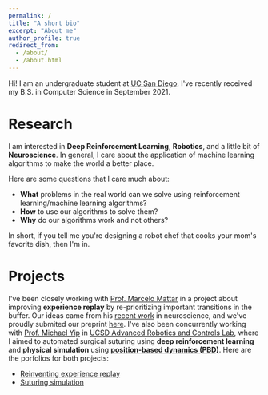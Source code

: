 ```yaml
---
permalink: /
title: "A short bio"
excerpt: "About me"
author_profile: true
redirect_from:
  - /about/
  - /about.html
---
```


Hi! I am an undergraduate student at [UC San Diego](https://ucsd.edu/). I've recently received my B.S. in Computer Science in September 2021.

# Research

I am interested in **Deep Reinforcement Learning**, **Robotics**, and a little bit of **Neuroscience**. In general, I care about the application of machine learning algorithms to make the world a better place.

Here are some questions that I care much about:

- **What** problems in the real world can we solve using reinforcement learning/machine learning algorithms?
- **How** to use our algorithms to solve them?
- **Why** do our algorithms work and not others?

In short, if you tell me you're designing a robot chef that cooks your mom's favorite dish, then I'm in.

# Projects

I've been closely working with [Prof. Marcelo Mattar](https://mattarlab.ucsd.edu/) in a project about improving **experience replay** by re-prioritizing important transitions in the buffer. Our ideas came from his [recent work](https://www.nature.com/articles/s41593-018-0232-z) in neuroscience, and we've proudly submited our preprint [here](). I've also been concurrently working with [Prof. Michael Yip](https://yip.eng.ucsd.edu/) in [UCSD Advanced Robotics and Controls Lab](https://www.ucsdarclab.com/), where I aimed to automated surgical suturing using **deep reinforcement learning** and **physical simulation** using **[position-based dynamics (PBD)](https://matthias-research.github.io/pages/publications/posBasedDyn.pdf)**. Here are the porfolios for both projects:

- [Reinventing experience replay](/portfolio/exp-replay)
- [Suturing simulation](/portfolio/suturing-sim)
